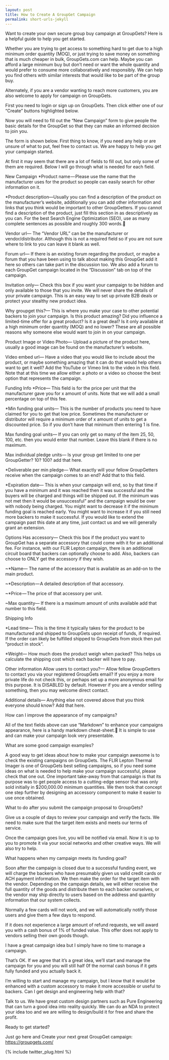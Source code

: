 ```yaml
---
layout: post
title: How to Create A GroupGet Campaign
permalink: short-urls-jekyll
---
```

Want to create your own secure group buy campaign at GroupGets? Here is a helpful guide to help you get started.

Whether you are trying to get access to something hard to get due to a high minimum order quantity (MOQ), or just trying to save money on something that is much cheaper in bulk, GroupGets.com can help. Maybe you can afford a large minimum buy but don’t need or want the whole quantity and would prefer to consume more collaboratively and responsibly. We can help you find others with similar interests that would like to be part of the group buy.

Alternately, if you are a vendor wanting to reach more customers, you are also welcome to apply for campaign on GroupGets.

First you need to login or sign up on GroupGets. Then click either one of our “Create” buttons highlighted below.


Now you will need to fill out the “New Campaign” form to give people the basic details for the GroupGet so that they can make an informed decision to join you.

The form is shown below. First thing to know, if you need any help or are unsure of what to put, feel free to contact us. We are happy to help you get your campaign started.


At first it may seem that there are a lot of fields to fill out, but only some of them are required. Below I will go through what is needed for each field.

New Campaign
*Product name — Please use the name that the manufacturer uses for the product so people can easily search for other information on it.

*Product description—Usually you can find a description of the product on the manufacturer’s website, additionally you can add other information and links that you think would be important to other GroupGetters. If you cannot find a description of the product, just fill this section in as descriptively as you can. For the best Search Engine Optimization (SEO), use as many complete sentences as possible and roughly 300 words.

Vendor url— The “Vendor URL” can be the manufacturer or vendor/distributor. Although this is not a required field so if you are not sure where to link to you can leave it blank as well.

Forum url— If there is an existing forum regarding the product, or maybe a forum that you have been using to talk about making this GroupGet add it here so others can take part in the discussion too. We also add a forum to each GroupGet campaign located in the “Discussion” tab on top of the campaign.

Invitation only— Check this box if you want your campaign to be hidden and only available to those that you invite. We will never share the details of your private campaign. This is an easy way to set up private B2B deals or protect your stealthy new product idea.

Why groupget this?— This is where you make your case to other potential backers to join your campaign. Is this product amazing? Did you influence a limited-time offer for a great product? Is it a great deal? Is it only available at a high minimum order quantity (MOQ) and no lower? These are all possible reasons why someone else would want to join in on your campaign.

Product Image or Video
Photo— Upload a picture of the product here, usually a good image can be found on the manufacturer’s website.

Video embed url— Have a video that you would like to include about the product, or maybe something amazing that it can do that would help others want to get it well? Add the YouTube or Vimeo link to the video in this field. Note that at this time we allow either a photo or a video so choose the best option that represents the campaign.

Funding Info
*Price— This field is for the price per unit that the manufacturer gave you for x amount of units. Note that we will add a small percentage on top of this fee.

*Min funding goal units— This is the number of products you need to have claimed for you to get that low price. Sometimes the manufacturer or distributor will require a minimum order of x amount of units to get a discounted price. So if you don’t have that minimum then entering 1 is fine.

Max funding goal units— If you can only get so many of the item 25, 50, 100, etc. then you would enter that number. Leave this blank if there is no maximum.

Max individual pledge units— Is your group get limited to one per GroupGetter? 10? 100? add that here.

*Deliverable per min pledge— What exactly will your fellow GroupGetters receive when the campaign comes to an end? Add that to this field.

*Expiration date— This is when your campaign will end, so by that time if you have a minimum and it was reached then it was successful and the buyers will be charged and things will be shipped out. If the minimum was not met then it would be unsuccessful” and the campaign would be over with nobody being charged. You might want to decrease it if the minimum funding goal is reached early. You might want to increase it if you still need more backers to make it successful. If you would like to extend the campaign past this date at any time, just contact us and we will generally grant an extension.

Options
Has accessory— Check this box if the product you want to GroupGet has a separate accessory that could come with it for an additional fee. For instance, with our FLIR Lepton campaign, there is an additional circuit board that backers can optionally choose to add. Also, backers can choose to ONLY get the accessory if they wish.

~*Name— The name of the accessory that is available as an add-on to the main product.

~*Description — A detailed description of that accessory.

~*Price — The price of that accessory per unit.

~Max quantity— If there is a maximum amount of units available add that number to this field.

Shipping Info

*Lead time— This is the time it typically takes for the product to be manufactured and shipped to GroupGets upon receipt of funds, if required. If the order can likely be fulfilled shipped to GroupGets from stock then put “product in stock”.

*Weight— How much does the product weigh when packed? This helps us calculate the shipping cost which each backer will have to pay.

Other information
Allow users to contact you?— Allow fellow GroupGetters to contact you via your registered GroupGets email? If you enjoy a more private life do not check this, or perhaps set up a more anonymous email for this purpose. It is DISABLED by default. However if you are a vendor selling something, then you may welcome direct contact.

Additional details— Anything else not covered above that you think everyone should know? Add that here.


How can I improve the appearance of my campaigns?

All of the text fields above can use “Markdown” to enhance your campaigns appearance, here is a handy markdown cheat-sheet. It is simple to use and can make your campaign look very presentable.

What are some good campaign examples?

A good way to get ideas about how to make your campaign awesome is to check the existing campaigns on GroupGets. The FLIR Lepton Thermal Imager is one of GroupGets best selling campaigns, so if you need some ideas on what is needed to help make your campaign successful, please check that one out. One important take-away from that campaign is that its purpose was to get people access to a cutting-edge sensor that was only sold initially in $200,000.00 minimum quantities. We then took that concept one step further by designing an accessory component to make it easier to use once obtained.

What to do after you submit the campaign proposal to GroupGets?

Give us a couple of days to review your campaign and verify the facts. We need to make sure that the target item exists and meets our terms of service.

Once the campaign goes live, you will be notified via email. Now it is up to you to promote it via your social networks and other creative ways. We will also try to help.

What happens when my campaign meets its funding goal?

Soon after the campaign is closed due to a successful funding event, we will charge the backers who have presumably given us valid credit cards or ACH payment information. We then make the order for the target item with the vendor. Depending on the campaign details, we will either receive the full quantity of the goods and distribute them to each backer ourselves, or the vendor may ship directly to users based on the address and quantity information that our system collects.

Normally a few cards will not work, and we will automatically notify those users and give them a few days to respond.

If it does not experience a large amount of refund requests, we will award you with a cash bonus of 1% of funded value. This offer does not apply to vendors selling their own goods though.

I have a great campaign idea but I simply have no time to manage a campaign.

That’s OK. If we agree that it’s a great idea, we’ll start and manage the campaign for you and you will still half 0f the normal cash bonus if it gets fully funded and you actually back it.

I’m willing to start and manage my campaign, but I know that it would be enhanced with a custom accessory to make it more accessible or useful to backers. Can I get design and engineering help with that?

Talk to us. We have great custom design partners such as Pure Engineering that can turn a good idea into reality quickly. We can do an NDA to protect your idea too and we are willing to design/build it for free and share the profit.

Ready to get started?

Just go here and Create your next great GroupGet campaign: https://groupgets.com/

{% include twitter_plug.html %}